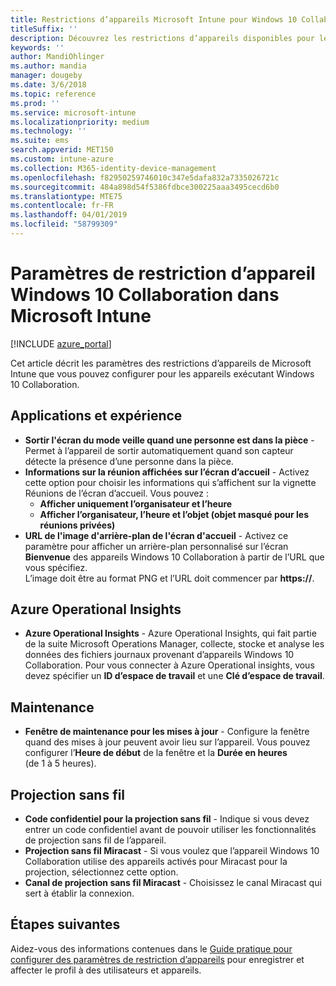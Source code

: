 ```yaml
---
title: Restrictions d’appareils Microsoft Intune pour Windows 10 Collaboration
titleSuffix: ''
description: Découvrez les restrictions d’appareils disponibles pour les appareils exécutant Windows 10 Collaboration.
keywords: ''
author: MandiOhlinger
ms.author: mandia
manager: dougeby
ms.date: 3/6/2018
ms.topic: reference
ms.prod: ''
ms.service: microsoft-intune
ms.localizationpriority: medium
ms.technology: ''
ms.suite: ems
search.appverid: MET150
ms.custom: intune-azure
ms.collection: M365-identity-device-management
ms.openlocfilehash: f82950259746010c347e5dafa832a7335026721c
ms.sourcegitcommit: 484a898d54f5386fdbce300225aaa3495cecd6b0
ms.translationtype: MTE75
ms.contentlocale: fr-FR
ms.lasthandoff: 04/01/2019
ms.locfileid: "58799309"
---
```

# <a name="microsoft-intune-windows-10-team-device-restriction-settings"></a>Paramètres de restriction d’appareil Windows 10 Collaboration dans Microsoft Intune

[!INCLUDE [azure_portal](./includes/azure_portal.md)]

Cet article décrit les paramètres des restrictions d’appareils de Microsoft Intune que vous pouvez configurer pour les appareils exécutant Windows 10 Collaboration.


## <a name="apps-and-experience"></a>Applications et expérience

- **Sortir l'écran du mode veille quand une personne est dans la pièce** - Permet à l’appareil de sortir automatiquement quand son capteur détecte la présence d’une personne dans la pièce.
- **Informations sur la réunion affichées sur l’écran d’accueil** - Activez cette option pour choisir les informations qui s’affichent sur la vignette Réunions de l’écran d’accueil. Vous pouvez :
    - **Afficher uniquement l’organisateur et l’heure**
    - **Afficher l’organisateur, l’heure et l’objet (objet masqué pour les réunions privées)**
- **URL de l'image d'arrière-plan de l'écran d'accueil** - Activez ce paramètre pour afficher un arrière-plan personnalisé sur l’écran **Bienvenue** des appareils Windows 10 Collaboration à partir de l’URL que vous spécifiez.<br>L’image doit être au format PNG et l’URL doit commencer par **https://**.

## <a name="azure-operational-insights"></a>Azure Operational Insights

- **Azure Operational Insights** - Azure Operational Insights, qui fait partie de la suite Microsoft Operations Manager, collecte, stocke et analyse les données des fichiers journaux provenant d’appareils Windows 10 Collaboration.
Pour vous connecter à Azure Operational insights, vous devez spécifier un **ID d’espace de travail** et une **Clé d’espace de travail**.

## <a name="maintenance"></a>Maintenance

- **Fenêtre de maintenance pour les mises à jour** - Configure la fenêtre quand des mises à jour peuvent avoir lieu sur l’appareil. Vous pouvez configurer l’**Heure de début** de la fenêtre et la **Durée en heures** (de 1 à 5 heures).

## <a name="wireless-projection"></a>Projection sans fil

- **Code confidentiel pour la projection sans fil** - Indique si vous devez entrer un code confidentiel avant de pouvoir utiliser les fonctionnalités de projection sans fil de l’appareil.
- **Projection sans fil Miracast** - Si vous voulez que l’appareil Windows 10 Collaboration utilise des appareils activés pour Miracast pour la projection, sélectionnez cette option.
- **Canal de projection sans fil Miracast** - Choisissez le canal Miracast qui sert à établir la connexion.


## <a name="next-steps"></a>Étapes suivantes

Aidez-vous des informations contenues dans le [Guide pratique pour configurer des paramètres de restriction d’appareils](device-restrictions-configure.md) pour enregistrer et affecter le profil à des utilisateurs et appareils.
